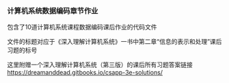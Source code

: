 
 ### 计算机系统数据编码章节作业

包含了10道计算机系统课程数据编码课后作业的代码文件

文件的标题对应于《深入理解计算机系统》一书中第二章“信息的表示和处理”课后习题的标号

这里附赠一个深入理解计算机系统（第三版）的课后所有习题答案链接
https://dreamanddead.gitbooks.io/csapp-3e-solutions/
